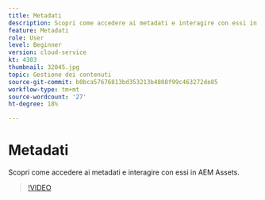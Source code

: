 ```yaml
---
title: Metadati
description: Scopri come accedere ai metadati e interagire con essi in AEM Assets.
feature: Metadati
role: User
level: Beginner
version: cloud-service
kt: 4303
thumbnail: 32045.jpg
topic: Gestione dei contenuti
source-git-commit: b0bca57676813bd353213b4808f99c463272de85
workflow-type: tm+mt
source-wordcount: '27'
ht-degree: 18%

---
```



# Metadati

Scopri come accedere ai metadati e interagire con essi in AEM Assets.

>[!VIDEO](https://video.tv.adobe.com/v/32045/?quality=12&learn=on&hidetitle=true)